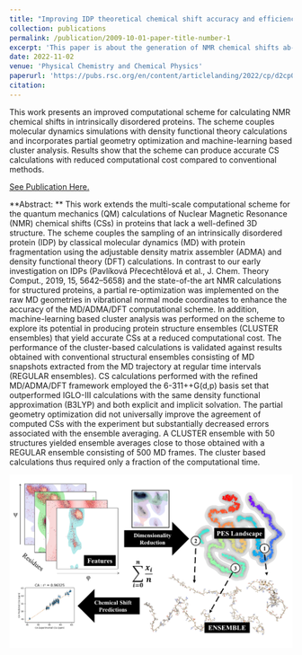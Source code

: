 ```yaml
---
title: "Improving IDP theoretical chemical shift accuracy and efficiency through a combined MD/ADMA/DFT and machine learning approach"
collection: publications
permalink: /publication/2009-10-01-paper-title-number-1
excerpt: 'This paper is about the generation of NMR chemical shifts ab-inito from IDP trajectories using a multiscale approach.'
date: 2022-11-02
venue: 'Physical Chemistry and Chemical Physics'
paperurl: 'https://pubs.rsc.org/en/content/articlelanding/2022/cp/d2cp01638a'
citation:
---
```


This work presents an improved computational scheme for calculating NMR chemical shifts in intrinsically disordered proteins. The scheme couples molecular dynamics simulations with density functional theory calculations and incorporates partial geometry optimization and machine-learning based cluster analysis. Results show that the scheme can produce accurate CS calculations with reduced computational cost compared to conventional methods. 

[See Publication Here.](https://pubs.rsc.org/en/content/articlelanding/2022/cp/d2cp01638a)

**Abstract: ** This work extends the multi-scale computational scheme for the quantum mechanics (QM) calculations of Nuclear Magnetic Resonance (NMR) chemical shifts (CSs) in proteins that lack a well-defined 3D structure. The scheme couples the sampling of an intrinsically disordered protein (IDP) by classical molecular dynamics (MD) with protein fragmentation using the adjustable density matrix assembler (ADMA) and density functional theory (DFT) calculations. In contrast to our early investigation on IDPs (Pavlíková Přecechtělová et al., J. Chem. Theory Comput., 2019, 15, 5642–5658) and the state-of-the art NMR calculations for structured proteins, a partial re-optimization was implemented on the raw MD geometries in vibrational normal mode coordinates to enhance the accuracy of the MD/ADMA/DFT computational scheme. In addition, machine-learning based cluster analysis was performed on the scheme to explore its potential in producing protein structure ensembles (CLUSTER ensembles) that yield accurate CSs at a reduced computational cost. The performance of the cluster-based calculations is validated against results obtained with conventional structural ensembles consisting of MD snapshots extracted from the MD trajectory at regular time intervals (REGULAR ensembles). CS calculations performed with the refined MD/ADMA/DFT framework employed the 6-311++G(d,p) basis set that outperformed IGLO-III calculations with the same density functional approximation (B3LYP) and both explicit and implicit solvation. The partial geometry optimization did not universally improve the agreement of computed CSs with the experiment but substantially decreased errors associated with the ensemble averaging. A CLUSTER ensemble with 50 structures yielded ensemble averages close to those obtained with a REGULAR ensemble consisting of 500 MD frames. The cluster based calculations thus required only a fraction of the computational time.

![Main](/images/Main.png)

